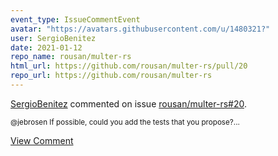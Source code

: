 ```yaml
---
event_type: IssueCommentEvent
avatar: "https://avatars.githubusercontent.com/u/1480321?"
user: SergioBenitez
date: 2021-01-12
repo_name: rousan/multer-rs
html_url: https://github.com/rousan/multer-rs/pull/20
repo_url: https://github.com/rousan/multer-rs
---
```


<a href='https://github.com/SergioBenitez' target='_blank'>SergioBenitez</a> commented on issue <a href='https://github.com/rousan/multer-rs/pull/20' target='_blank'>rousan/multer-rs#20</a>.

<small>@jebrosen If possible, could you add the tests that you propose?...</small>

<a href='https://github.com/rousan/multer-rs/pull/20' target='_blank'>View Comment</a>